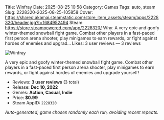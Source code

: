 Title: Winfray
Date: 2025-08-25 10:58
Category: Games
Tags: auto, steam
Slug: 2228320-2025-08-25-105858
Cover: https://shared.akamai.steamstatic.com/store_item_assets/steam/apps/2228320/header.jpg?t=1684952494
Steam: https://store.steampowered.com/app/2228320/
Why: A very epic and goofy winter-themed snowball fight game. Combat other players in a fast-paced first person arena shooter, play minigames to earn rewards, or fight against hordes of enemies and upgrad…
Likes: 3 user reviews — 3 reviews

![Winfray](https://shared.akamai.steamstatic.com/store_item_assets/steam/apps/2228320/header.jpg?t=1684952494)

A very epic and goofy winter-themed snowball fight game. Combat other players in a fast-paced first person arena shooter, play minigames to earn rewards, or fight against hordes of enemies and upgrade yourself!

- Reviews: **3 user reviews** (3 total)
- Release: **Dec 10, 2022**
- Genres: **Action, Casual, Indie**
- Price: **$0.99**
- Steam AppID: `2228320`

*Auto-generated; game chosen randomly each run, avoiding recent repeats.*
